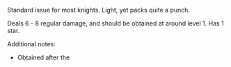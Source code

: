 Standard issue for most knights. Light, yet packs quite a punch.

Deals 6 - 8 regular damage, and should be obtained at around level 1. Has 1 star.

Additional notes:
- Obtained after the